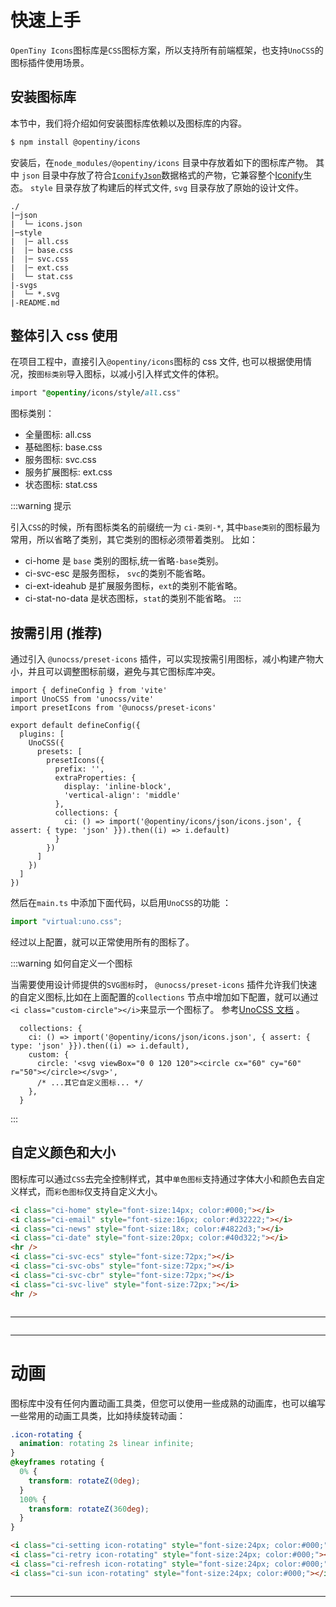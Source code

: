 # 快速上手

`OpenTiny Icons`图标库是`CSS`图标方案，所以支持所有前端框架，也支持`UnoCSS`的图标插件使用场景。

## 安装图标库

本节中，我们将介绍如何安装图标库依赖以及图标库的内容。

```sh
$ npm install @opentiny/icons
```

安装后，在`node_modules/@opentiny/icons` 目录中存放着如下的图标库产物。
其中 `json` 目录中存放了符合[`IconifyJson`](https://iconify.design/docs/types/iconify-json.html)数据格式的产物，它兼容整个[Iconify](https://iconify.design/)生态。
`style` 目录存放了构建后的样式文件, `svg` 目录存放了原始的设计文件。

```
./
|─json
|  └─ icons.json
|─style
|  |─ all.css
|  |─ base.css
|  |─ svc.css
|  |─ ext.css
|  └─ stat.css
|-svgs
|  └─ *.svg
|-README.md

```

## 整体引入 css 使用

在项目工程中，直接引入`@opentiny/icons`图标的 css 文件, 也可以根据使用情况，按`图标类别`导入图标，以减小引入样式文件的体积。

```css
import "@opentiny/icons/style/all.css"
```

图标类别：

- 全量图标: all.css
- 基础图标: base.css
- 服务图标: svc.css
- 服务扩展图标: ext.css
- 状态图标: stat.css

:::warning 提示

引入`CSS`的时候，所有图标类名的前缀统一为 `ci-类别-*`, 其中`base类别`的图标最为常用，所以省略了类别，其它类别的图标必须带着类别。
比如：

- ci-home <i class="ci-home" style="font-size:24px;"></i> 是 `base` 类别的图标,统一省略`-base`类别。
- ci-svc-esc <i class="ci-svc-ecs" style="font-size:24px;"></i> 是服务图标， `svc`的类别不能省略。
- ci-ext-ideahub <i class="ci-ext-ideahub" style="font-size:24px;"></i> 是扩展服务图标，`ext`的类别不能省略。
- ci-stat-no-data <i class="ci-stat-no-data" style="font-size:24px;"></i> 是状态图标，`stat`的类别不能省略。
  :::

## 按需引用 (推荐)

通过引入 `@unocss/preset-icons` 插件，可以实现按需引用图标，减小构建产物大小，并且可以调整图标前缀，避免与其它图标库冲突。

```javascript{16}
import { defineConfig } from 'vite'
import UnoCSS from 'unocss/vite'
import presetIcons from '@unocss/preset-icons'

export default defineConfig({
  plugins: [
    UnoCSS({
      presets: [
        presetIcons({
          prefix: '',
          extraProperties: {
            display: 'inline-block',
            'vertical-align': 'middle'
          },
          collections: {
            ci: () => import('@opentiny/icons/json/icons.json', { assert: { type: 'json' }}).then((i) => i.default)
          }
        })
      ]
    })
  ]
})
```

然后在`main.ts` 中添加下面代码，以启用`UnoCSS`的功能 ：

```javascript
import "virtual:uno.css";
```

经过以上配置，就可以正常使用所有的图标了。

:::warning 如何自定义一个图标

当需要使用设计师提供的`SVG图标`时， `@unocss/preset-icons` 插件允许我们快速的自定义图标,比如在上面配置的`collections` 节点中增加如下配置，就可以通过`<i class="custom-circle"></i>`来显示一个图标了。
参考[UnoCSS 文档](https://unocss.dev/presets/icons#customization) 。

```javascript{3-6}
  collections: {
    ci: () => import('@opentiny/icons/json/icons.json', { assert: { type: 'json' }}).then((i) => i.default),
    custom: {
      circle: '<svg viewBox="0 0 120 120"><circle cx="60" cy="60" r="50"></circle></svg>',
      /* ...其它自定义图标... */
    },
  }
```

:::

## 自定义颜色和大小

图标库可以通过`CSS`去完全控制样式，其中`单色图标`支持通过字体大小和颜色去自定义样式，而`彩色图标`仅支持自定义大小。

```html
<i class="ci-home" style="font-size:14px; color:#000;"></i>
<i class="ci-email" style="font-size:16px; color:#d32222;"></i>
<i class="ci-news" style="font-size:18x; color:#4822d3;"></i>
<i class="ci-date" style="font-size:20px; color:#40d322;"></i>
<hr />
<i class="ci-svc-ecs" style="font-size:72px;"></i>
<i class="ci-svc-obs" style="font-size:72px;"></i>
<i class="ci-svc-cbr" style="font-size:72px;"></i>
<i class="ci-svc-live" style="font-size:72px;"></i>
<hr />
```

<div style="display:flex; align-items: center; gap: 24px;">
  <i class="ci-home" style="font-size:14px; color:#000;"></i>   
  <i class="ci-email" style="font-size:20px; color:#d32222;"></i>   
  <i class="ci-news" style="font-size:24px; color:#4822d3;"></i>   
  <i class="ci-date" style="font-size:32px; color:#40d322;"></i>  
</div>
<hr />
<div style="display:flex; align-items: center; gap: 24px;">
  <i class="ci-svc-ecs" style="font-size:72px;"></i>
  <i class="ci-svc-obs" style="font-size:72px;"></i>
  <i class="ci-svc-cbr" style="font-size:72px;"></i>
  <i class="ci-svc-live" style="font-size:72px;"></i>
</div>
<hr />
 
 # 动画

图标库中没有任何内置动画工具类，但您可以使用一些成熟的动画库，也可以编写一些常用的动画工具类，比如持续旋转动画：

```css
.icon-rotating {
  animation: rotating 2s linear infinite;
}
@keyframes rotating {
  0% {
    transform: rotateZ(0deg);
  }
  100% {
    transform: rotateZ(360deg);
  }
}
```

```html
<i class="ci-setting icon-rotating" style="font-size:24px; color:#000;"></i>
<i class="ci-retry icon-rotating" style="font-size:24px; color:#000;"></i>
<i class="ci-refresh icon-rotating" style="font-size:24px; color:#000;"></i>
<i class="ci-sun icon-rotating" style="font-size:24px; color:#000;"></i>
```

<div style="display:flex; align-items: center; gap: 24px;">
   <i class="ci-setting icon-rotating" style="font-size:24px; color:#000;"></i>
   <i class="ci-retry icon-rotating" style="font-size:24px; color:#000;"></i>
   <i class="ci-refresh icon-rotating" style="font-size:24px; color:#000;"></i>
   <i class="ci-sun icon-rotating" style="font-size:24px; color:#000;"></i>
</div>
<hr/>
